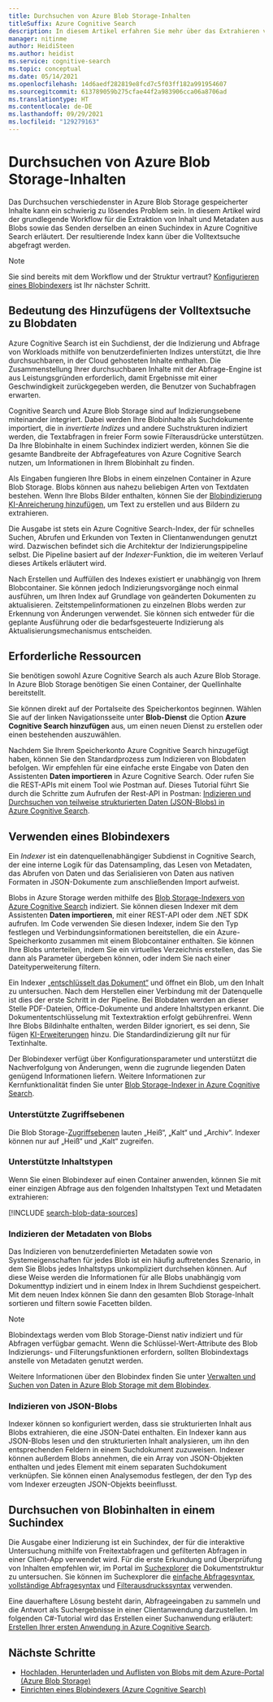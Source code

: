 ```yaml
---
title: Durchsuchen von Azure Blob Storage-Inhalten
titleSuffix: Azure Cognitive Search
description: In diesem Artikel erfahren Sie mehr über das Extrahieren von Text aus Azure-Blobs sowie darüber, wie diesen in einem Azure Cognitive Search-Index über die Volltextsuche suchbar machen.
manager: nitinme
author: HeidiSteen
ms.author: heidist
ms.service: cognitive-search
ms.topic: conceptual
ms.date: 05/14/2021
ms.openlocfilehash: 14d6aedf282819e8fcd7c5f03ff182a991954607
ms.sourcegitcommit: 613789059b275cfae44f2a983906cca06a8706ad
ms.translationtype: HT
ms.contentlocale: de-DE
ms.lasthandoff: 09/29/2021
ms.locfileid: "129279163"
---
```

# <a name="search-over-azure-blob-storage-content"></a>Durchsuchen von Azure Blob Storage-Inhalten

Das Durchsuchen verschiedenster in Azure Blob Storage gespeicherter Inhalte kann ein schwierig zu lösendes Problem sein. In diesem Artikel wird der grundlegende Workflow für die Extraktion von Inhalt und Metadaten aus Blobs sowie das Senden derselben an einen Suchindex in Azure Cognitive Search erläutert. Der resultierende Index kann über die Volltextsuche abgefragt werden.

> [!NOTE]
> Sie sind bereits mit dem Workflow und der Struktur vertraut? [Konfigurieren eines Blobindexers](search-howto-indexing-azure-blob-storage.md) ist Ihr nächster Schritt.

## <a name="what-it-means-to-add-full-text-search-to-blob-data"></a>Bedeutung des Hinzufügens der Volltextsuche zu Blobdaten

Azure Cognitive Search ist ein Suchdienst, der die Indizierung und Abfrage von Workloads mithilfe von benutzerdefinierten Indizes unterstützt, die Ihre durchsuchbaren, in der Cloud gehosteten Inhalte enthalten. Die Zusammenstellung Ihrer durchsuchbaren Inhalte mit der Abfrage-Engine ist aus Leistungsgründen erforderlich, damit Ergebnisse mit einer Geschwindigkeit zurückgegeben werden, die Benutzer von Suchabfragen erwarten.

Cognitive Search und Azure Blob Storage sind auf Indizierungsebene miteinander integriert. Dabei werden Ihre Blobinhalte als Suchdokumente importiert, die in *invertierte Indizes* und andere Suchstrukturen indiziert werden, die Textabfragen in freier Form sowie Filterausdrücke unterstützen. Da Ihre Blobinhalte in einem Suchindex indiziert werden, können Sie die gesamte Bandbreite der Abfragefeatures von Azure Cognitive Search nutzen, um Informationen in Ihrem Blobinhalt zu finden.

Als Eingaben fungieren Ihre Blobs in einem einzelnen Container in Azure Blob Storage. Blobs können aus nahezu beliebigen Arten von Textdaten bestehen. Wenn Ihre Blobs Bilder enthalten, können Sie der [Blobindizierung KI-Anreicherung hinzufügen](search-blob-ai-integration.md), um Text zu erstellen und aus Bildern zu extrahieren.

Die Ausgabe ist stets ein Azure Cognitive Search-Index, der für schnelles Suchen, Abrufen und Erkunden von Texten in Clientanwendungen genutzt wird. Dazwischen befindet sich die Architektur der Indizierungspipeline selbst. Die Pipeline basiert auf der *Indexer*-Funktion, die im weiteren Verlauf dieses Artikels erläutert wird.

Nach Erstellen und Auffüllen des Indexes existiert er unabhängig von Ihrem Blobcontainer. Sie können jedoch Indizierungsvorgänge noch einmal ausführen, um Ihren Index auf Grundlage von geänderten Dokumenten zu aktualisieren. Zeitstempelinformationen zu einzelnen Blobs werden zur Erkennung von Änderungen verwendet. Sie können sich entweder für die geplante Ausführung oder die bedarfsgesteuerte Indizierung als Aktualisierungsmechanismus entscheiden.

## <a name="required-resources"></a>Erforderliche Ressourcen

Sie benötigen sowohl Azure Cognitive Search als auch Azure Blob Storage. In Azure Blob Storage benötigen Sie einen Container, der Quellinhalte bereitstellt.

Sie können direkt auf der Portalseite des Speicherkontos beginnen. Wählen Sie auf der linken Navigationsseite unter **Blob-Dienst** die Option **Azure Cognitive Search hinzufügen** aus, um einen neuen Dienst zu erstellen oder einen bestehenden auszuwählen. 

Nachdem Sie Ihrem Speicherkonto Azure Cognitive Search hinzugefügt haben, können Sie den Standardprozess zum Indizieren von Blobdaten befolgen. Wir empfehlen für eine einfache erste Eingabe von Daten den Assistenten **Daten importieren** in Azure Cognitive Search. Oder rufen Sie die REST-APIs mit einem Tool wie Postman auf. Dieses Tutorial führt Sie durch die Schritte zum Aufrufen der Rest-API in Postman: [Indizieren und Durchsuchen von teilweise strukturierten Daten (JSON-Blobs) in Azure Cognitive Search](search-semi-structured-data.md). 

## <a name="use-a-blob-indexer"></a>Verwenden eines Blobindexers

Ein *Indexer* ist ein datenquellenabhängiger Subdienst in Cognitive Search, der eine interne Logik für das Datensampling, das Lesen von Metadaten, das Abrufen von Daten und das Serialisieren von Daten aus nativen Formaten in JSON-Dokumente zum anschließenden Import aufweist. 

Blobs in Azure Storage werden mithilfe des [Blob Storage-Indexers von Azure Cognitive Search](search-howto-indexing-azure-blob-storage.md) indiziert. Sie können diesen Indexer mit dem Assistenten **Daten importieren**, mit einer REST-API oder dem .NET SDK aufrufen. Im Code verwenden Sie diesen Indexer, indem Sie den Typ festlegen und Verbindungsinformationen bereitstellen, die ein Azure-Speicherkonto zusammen mit einem Blobcontainer enthalten. Sie können Ihre Blobs unterteilen, indem Sie ein virtuelles Verzeichnis erstellen, das Sie dann als Parameter übergeben können, oder indem Sie nach einer Dateityperweiterung filtern.

Ein Indexer [„entschlüsselt das Dokument“](search-indexer-overview.md#document-cracking) und öffnet ein Blob, um den Inhalt zu untersuchen. Nach dem Herstellen einer Verbindung mit der Datenquelle ist dies der erste Schritt in der Pipeline. Bei Blobdaten werden an dieser Stelle PDF-Dateien, Office-Dokumente und andere Inhaltstypen erkannt. Die Dokumententschlüsselung mit Textextraktion erfolgt gebührenfrei. Wenn Ihre Blobs Bildinhalte enthalten, werden Bilder ignoriert, es sei denn, Sie fügen [KI-Erweiterungen](search-blob-ai-integration.md) hinzu. Die Standardindizierung gilt nur für Textinhalte.

Der Blobindexer verfügt über Konfigurationsparameter und unterstützt die Nachverfolgung von Änderungen, wenn die zugrunde liegenden Daten genügend Informationen liefern. Weitere Informationen zur Kernfunktionalität finden Sie unter [Blob Storage-Indexer in Azure Cognitive Search](search-howto-indexing-azure-blob-storage.md).

### <a name="supported-access-tiers"></a>Unterstützte Zugriffsebenen

Die Blob Storage-[Zugriffsebenen](../storage/blobs/access-tiers-overview.md) lauten „Heiß“, „Kalt“ und „Archiv“. Indexer können nur auf „Heiß“ und „Kalt“ zugreifen. 

### <a name="supported-content-types"></a>Unterstützte Inhaltstypen

Wenn Sie einen Blobindexer auf einen Container anwenden, können Sie mit einer einzigen Abfrage aus den folgenden Inhaltstypen Text und Metadaten extrahieren:

[!INCLUDE [search-blob-data-sources](../../includes/search-blob-data-sources.md)]

### <a name="indexing-blob-metadata"></a>Indizieren der Metadaten von Blobs

Das Indizieren von benutzerdefinierten Metadaten sowie von Systemeigenschaften für jedes Blob ist ein häufig auftretendes Szenario, in dem Sie Blobs jedes Inhaltstyps unkompliziert durchsehen können. Auf diese Weise werden die Informationen für alle Blobs unabhängig vom Dokumenttyp indiziert und in einem Index in Ihrem Suchdienst gespeichert. Mit dem neuen Index können Sie dann den gesamten Blob Storage-Inhalt sortieren und filtern sowie Facetten bilden.

> [!NOTE]
> Blobindextags werden vom Blob Storage-Dienst nativ indiziert und für Abfragen verfügbar gemacht. Wenn die Schlüssel-Wert-Attribute des Blob Indizierungs- und Filterungsfunktionen erfordern, sollten Blobindextags anstelle von Metadaten genutzt werden.
>
> Weitere Informationen über den Blobindex finden Sie unter [Verwalten und Suchen von Daten in Azure Blob Storage mit dem Blobindex](../storage/blobs/storage-manage-find-blobs.md).

### <a name="indexing-json-blobs"></a>Indizieren von JSON-Blobs

Indexer können so konfiguriert werden, dass sie strukturierten Inhalt aus Blobs extrahieren, die eine JSON-Datei enthalten. Ein Indexer kann aus JSON-Blobs lesen und den strukturierten Inhalt analysieren, um ihn den entsprechenden Feldern in einem Suchdokument zuzuweisen. Indexer können außerdem Blobs annehmen, die ein Array von JSON-Objekten enthalten und jedes Element mit einem separaten Suchdokument verknüpfen. Sie können einen Analysemodus festlegen, der den Typ des vom Indexer erzeugten JSON-Objekts beeinflusst.

## <a name="search-blob-content-in-a-search-index"></a>Durchsuchen von Blobinhalten in einem Suchindex 

Die Ausgabe einer Indizierung ist ein Suchindex, der für die interaktive Untersuchung mithilfe von Freitextabfragen und gefilterten Abfragen in einer Client-App verwendet wird. Für die erste Erkundung und Überprüfung von Inhalten empfehlen wir, im Portal im [Suchexplorer](search-explorer.md) die Dokumentstruktur zu untersuchen. Sie können im Suchexplorer die [einfache Abfragesyntax](query-simple-syntax.md), [vollständige Abfragesyntax](query-lucene-syntax.md) und [Filterausdruckssyntax](query-odata-filter-orderby-syntax.md) verwenden.

Eine dauerhaftere Lösung besteht darin, Abfrageeingaben zu sammeln und die Antwort als Suchergebnisse in einer Clientanwendung darzustellen. Im folgenden C#-Tutorial wird das Erstellen einer Suchanwendung erläutert: [Erstellen Ihrer ersten Anwendung in Azure Cognitive Search](tutorial-csharp-create-first-app.md).

## <a name="next-steps"></a>Nächste Schritte

+ [Hochladen, Herunterladen und Auflisten von Blobs mit dem Azure-Portal (Azure Blob Storage)](../storage/blobs/storage-quickstart-blobs-portal.md)
+ [Einrichten eines Blobindexers (Azure Cognitive Search)](search-howto-indexing-azure-blob-storage.md)
